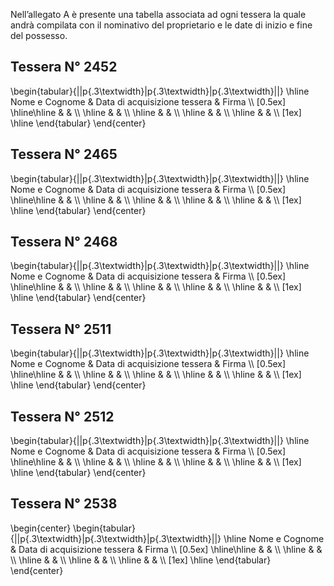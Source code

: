 Nell’allegato A è presente una tabella associata ad ogni tessera la quale andrà compilata con il nominativo del proprietario e le date di inizio e fine del possesso. 

## Tessera N° 2452
\begin{tabular}{||p{.3\textwidth}|p{.3\textwidth}|p{.3\textwidth}||} 
 \hline
 Nome e Cognome & Data di acquisizione tessera & Firma \\\\ [0.5ex] 
 \hline\hline
  &  &  \\\\ 
 \hline
  &  &  \\\\ 
 \hline
  &  &  \\\\ 
 \hline
  &  &  \\\\ 
 \hline
  &  &  \\\\  [1ex] 
 \hline
\end{tabular}
\end{center}

## Tessera N° 2465
\begin{tabular}{||p{.3\textwidth}|p{.3\textwidth}|p{.3\textwidth}||} 
 \hline
 Nome e Cognome & Data di acquisizione tessera & Firma \\\\ [0.5ex] 
 \hline\hline
  &  &  \\\\ 
 \hline
  &  &  \\\\ 
 \hline
  &  &  \\\\ 
 \hline
  &  &  \\\\ 
 \hline
  &  &  \\\\  [1ex] 
 \hline
\end{tabular}
\end{center}

## Tessera N° 2468
\begin{tabular}{||p{.3\textwidth}|p{.3\textwidth}|p{.3\textwidth}||} 
 \hline
 Nome e Cognome & Data di acquisizione tessera & Firma \\\\ [0.5ex] 
 \hline\hline
  &  &  \\\\ 
 \hline
  &  &  \\\\ 
 \hline
  &  &  \\\\ 
 \hline
  &  &  \\\\ 
 \hline
  &  &  \\\\  [1ex] 
 \hline
\end{tabular}
\end{center}

## Tessera N° 2511
\begin{tabular}{||p{.3\textwidth}|p{.3\textwidth}|p{.3\textwidth}||} 
 \hline
 Nome e Cognome & Data di acquisizione tessera & Firma \\\\ [0.5ex] 
 \hline\hline
  &  &  \\\\ 
 \hline
  &  &  \\\\ 
 \hline
  &  &  \\\\ 
 \hline
  &  &  \\\\ 
 \hline
  &  &  \\\\  [1ex] 
 \hline
\end{tabular}
\end{center}

## Tessera N° 2512
\begin{tabular}{||p{.3\textwidth}|p{.3\textwidth}|p{.3\textwidth}||} 
 \hline
 Nome e Cognome & Data di acquisizione tessera & Firma \\\\ [0.5ex] 
 \hline\hline
  &  &  \\\\ 
 \hline
  &  &  \\\\ 
 \hline
  &  &  \\\\ 
 \hline
  &  &  \\\\ 
 \hline
  &  &  \\\\  [1ex] 
 \hline
\end{tabular}
\end{center}

## Tessera N° 2538
\begin{center}
\begin{tabular}{||p{.3\textwidth}|p{.3\textwidth}|p{.3\textwidth}||} 
 \hline
 Nome e Cognome & Data di acquisizione tessera & Firma \\\\ [0.5ex] 
 \hline\hline
  &  &  \\\\ 
 \hline
  &  &  \\\\ 
 \hline
  &  &  \\\\ 
 \hline
  &  &  \\\\ 
 \hline
  &  &  \\\\  [1ex] 
 \hline
\end{tabular}
\end{center}